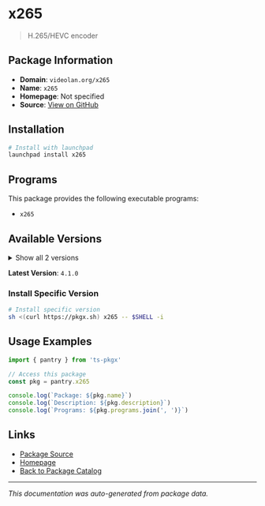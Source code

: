 # x265

> H.265/HEVC encoder

## Package Information

- **Domain**: `videolan.org/x265`
- **Name**: `x265`
- **Homepage**: Not specified
- **Source**: [View on GitHub](https://github.com/pkgxdev/pantry/tree/main/projects/videolan.org/x265/package.yml)

## Installation

```bash
# Install with launchpad
launchpad install x265
```

## Programs

This package provides the following executable programs:

- `x265`

## Available Versions

<details>
<summary>Show all 2 versions</summary>

- `4.1.0`, `3.2.1`

</details>

**Latest Version**: `4.1.0`

### Install Specific Version

```bash
# Install specific version
sh <(curl https://pkgx.sh) x265 -- $SHELL -i
```

## Usage Examples

```typescript
import { pantry } from 'ts-pkgx'

// Access this package
const pkg = pantry.x265

console.log(`Package: ${pkg.name}`)
console.log(`Description: ${pkg.description}`)
console.log(`Programs: ${pkg.programs.join(', ')}`)
```

## Links

- [Package Source](https://github.com/pkgxdev/pantry/tree/main/projects/videolan.org/x265/package.yml)
- [Homepage](#)
- [Back to Package Catalog](../../package-catalog.md)

---

*This documentation was auto-generated from package data.*
